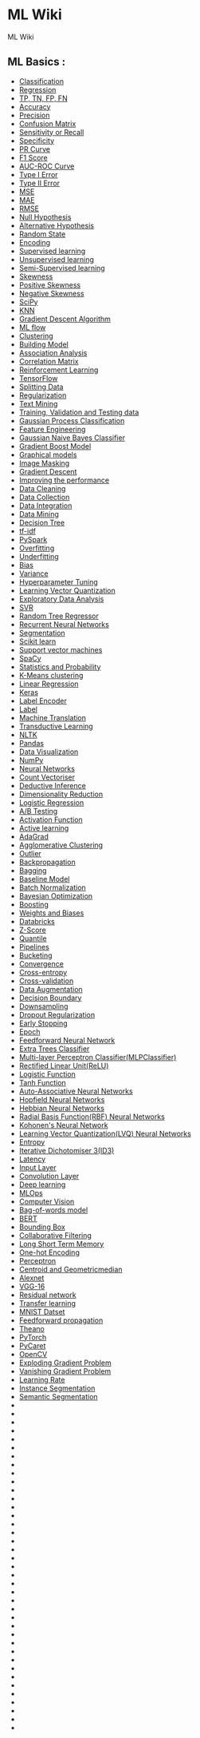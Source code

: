# ML Wiki

ML Wiki

## ML Basics :

- [Classification](classification.md)
- [Regression](regression.md)
- [TP, TN, FP, FN](possible-outcomes-clf.md)
- [Accuracy](accuracy.md)
- [Precision](precision.md)
- [Confusion Matrix ](confusion-matrix.md)
- [Sensitivity or Recall](sensitivity.md)
- [Specificity](specificity.md)
- [PR Curve](pr-curve.md)
- [F1 Score](f1-score.md)
- [AUC-ROC Curve](auc-roc.md)
- [Type I Error](type1-error.md)
- [Type II Error](type2-error.md)
- [MSE](mse.md)
- [MAE](mae.md)
- [RMSE](rmse.md)
- [Null Hypothesis](null-hypothesis.md)
- [Alternative Hypothesis](alternative-hypothesis.md)
- [Random State](random-state.md)
- [Encoding](encoding.md)
- [Supervised learning](supervised-learning.md)
- [Unsupervised learning](unsupervised-learning.md)
- [Semi-Supervised learning](semi-supervised-learning.md)
- [Skewness](skewness.md)
- [Positive Skewness](positive-skewness.md)
- [Negative Skewness](negative-skewness.md)
- [SciPy](scipy.md)
- [KNN](knn.md)
- [Gradient Descent Algorithm](gradient-descent-algorithm.md)
- [ML flow](ml-flow.md)
- [Clustering](clustering.md)
- [Building Model](building-model.md)
- [Association Analysis](association-analysis.md)
- [Correlation Matrix](correlation-matrix.md)
- [Reinforcement Learning](reinforcement-learning.md)
- [TensorFlow](tensorflow.md)
- [Splitting Data](splitting-data.md)
- [Regularization](regularization.md)
- [Text Mining](text-mining.md)
- [Training, Validation and Testing data](train-test-data.md)
- [Gaussian Process Classification](gaussian-process-classifier.md)
- [Feature Engineering](feature-engineering.md)
- [Gaussian Naive Bayes Classifier](gaussian-naive-bayes-classifier.md)
- [Gradient Boost Model](gradient-boost-model.md)
- [Graphical models](graphical-model.md)
- [Image Masking](image-masking.md)
- [Gradient Descent](gradient-descent.md)
- [Improving the performance](improving-the-performance.md)
- [Data Cleaning](data-cleaning.md)
- [Data Collection](data-collection.md)
- [Data Integration](data-integration.md)
- [Data Mining](data-mining.md)
- [Decision Tree](decision-tree.md)
- [tf-idf](tf-idf.md)
- [PySpark](pyspark.md)
- [Overfitting](overfitting.md)
- [Underfitting](underfitting.md)
- [Bias](bias.md)
- [Variance](variance.md)
- [Hyperparameter Tuning](tuning.md)
- [Learning Vector Quantization](learning-vector-quantization.md)
- [Exploratory Data Analysis](exploratory-data-analysis.md)
- [SVR](SVR.md)
- [Random Tree Regressor](random-forest-regressor.md)
- [Recurrent Neural Networks](recurrent-neural-networks.md)
- [Segmentation](segmentation.md)
- [Scikit learn](scikit-learn.md)
- [Support vector machines](SVM.md)
- [SpaCy](SpaCy.md)
- [Statistics and Probability](statistics-and-Probability.md)
- [K-Means clustering](k-means.md)
- [Linear Regression](linear-regression.md)
- [Keras](keras.md)
- [Label Encoder](label-encoder.md)
- [Label](label.md)
- [Machine Translation](machine-translation.md)
- [Transductive Learning](transductive-learning.md)
- [NLTK](nltk.md)
- [Pandas](pandas.md)
- [Data Visualization](data-visualization.md)
- [NumPy](numpy.md)
- [Neural Networks](neural-networks.md)
- [Count Vectoriser](countvectoriser.md)
- [Deductive Inference](deductive-inference.md)
- [Dimensionality Reduction](dimensionality-reduction.md)
- [Logistic Regression](logistic-regression.md)
- [A/B Testing](ab-testing.md)
- [Activation Function](activation-function.md)
- [Active learning](active-learning.md)
- [AdaGrad](adagrad.md)
- [Agglomerative Clustering](agglomerative-clustering.md)
- [Outlier](outlier.md)
- [Backpropagation](backpropagation.md)
- [Bagging](bagging.md)
- [Baseline Model](baseline-model.md)
- [Batch Normalization](batch-normalization.md)
- [Bayesian Optimization](bayesian-optimization.md)
- [Boosting](boosting.md)
- [Weights and Biases](weights-and-biases.md)
- [Databricks](databricks.md)
- [Z-Score](Z-score.md)
- [Quantile](quantile.md)
- [Pipelines](pipelines.md)
- [Bucketing](bucketing.md)
- [Convergence](convergence.md)
- [Cross-entropy](cross-entropy.md)
- [Cross-validation](cross-validation.md)
- [Data Augmentation](data-augmentation.md)
- [Decision Boundary](decision-boundary.md)
- [Downsampling](downsampling.md)
- [Dropout Regularization](dropout-regularization.md)
- [Early Stopping](early-stopping.md)
- [Epoch](epoch.md)
- [Feedforward Neural Network](feedforward-neural-network.md)
- [Extra Trees Classifier](extra-trees-classifier.md)
- [Multi-layer Perceptron Classifier(MLPClassifier)](mlp-classifier.md)
- [Rectified Linear Unit(ReLU)](relu.md)
- [Logistic Function](logistic-function.md)
- [Tanh Function](tanh-function.md)
- [Auto-Associative Neural Networks](auto-associative-neural-networks.md)
- [Hopfield Neural Networks](hopfield-neural-networks.md)
- [Hebbian Neural Networks](hebbian-neural-networks.md)
- [Radial Basis Function(RBF) Neural Networks](rbf-neural-networks.md)
- [Kohonen's Neural Network](kohonen-neural-network.md)
- [Learning Vector Quantization(LVQ) Neural Networks](lvq-neural-networks.md)
- [Entropy](entropy.md)
- [Iterative Dichotomiser 3(ID3)](id3.md)
- [Latency](latency.md)
- [Input Layer](input-layer.md)
- [Convolution Layer](convolution-layer.md)
- [Deep learning](deep-learning.md)
- [MLOps](mlops.md)
- [Computer Vision](computer-vision.md)
- [Bag-of-words model](bag-of-words.md)
- [BERT](bert.md)
- [Bounding Box](bounding-box.md)
- [Collaborative Filtering](collaborative-filtering.md)
- [Long Short Term Memory](lstm.md)
- [One-hot Encoding](one-hot-encoding.md)
- [Perceptron](perceptron.md)
- [Centroid and Geometricmedian](centroid-and-geometricmedian.md)
- [Alexnet](alexnet.md)
- [VGG-16](VGG-16.md)
- [Residual network](residual-networks.md)
- [Transfer learning](transfer-learning.md)
- [MNIST Datset](mnist.md)
- [Feedforward propagation](feedforward-propagation.md)
- [Theano](theano.md)
- [PyTorch](pytorch.md)
- [PyCaret](pycaret.md)
- [OpenCV](opencv.md)
- [Exploding Gradient Problem](exploding-gradient.md)
- [Vanishing Gradient Problem](vanishing-gradient.md)
- [Learning Rate](learning-rate.md)
- [Instance Segmentation](instance-segmentation.md)
- [Semantic Segmentation](semantic-segmentation.md)
- []()
- []()
- []()
- []()
- []()
- []()
- []()
- []()
- []()
- []()
- []()
- []()
- []()
- []()
- []()
- []()
- []()
- []()
- []()
- []()
- []()
- []()
- []()
- []()
- []()
- []()
- []()
- []()
- []()
- []()
- []()
- []()
- []()
- []()
- []()
- []()
- []()
- []()
- []()
